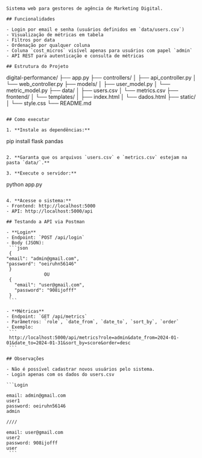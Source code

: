 ```# Digital Performance

Sistema web para gestores de agência de Marketing Digital.

## Funcionalidades

- Login por email e senha (usuários definidos em `data/users.csv`)
- Visualização de métricas em tabela
- Filtros por data
- Ordenação por qualquer coluna
- Coluna `cost_micros` visível apenas para usuários com papel `admin`
- API REST para autenticação e consulta de métricas

## Estrutura do Projeto

```
digital-performance/
├── app.py
├── controllers/
│   ├── api_controller.py
│   └── web_controller.py
├── models/
│   ├── user_model.py
│   └── metric_model.py
├── data/
│   ├── users.csv
│   └── metrics.csv
├── frontend/
│   └── templates/
│       ├── index.html
│       └── dados.html
├── static/
│   └── style.css
└── README.md
```

## Como executar

1. **Instale as dependências:**
   ```
   pip install flask pandas
   ```

2. **Garanta que os arquivos `users.csv` e `metrics.csv` estejam na pasta `data/`.**

3. **Execute o servidor:**
   ```
   python app.py
   ```

4. **Acesse o sistema:**
   - Frontend: http://localhost:5000
   - API: http://localhost:5000/api

## Testando a API via Postman

- **Login**
  - Endpoint: `POST /api/login`
  - Body (JSON):
    ```json
    {
  "email": "admin@gmail.com",
  "password": "oeiruhn56146"
    }
                 OU
    {
      "email": "user@gmail.com",
      "password": "908ijofff"
    }
    ```

- **Métricas**
  - Endpoint: `GET /api/metrics`
  - Parâmetros: `role`, `date_from`, `date_to`, `sort_by`, `order`
  - Exemplo:
    ```
    http://localhost:5000/api/metrics?role=admin&date_from=2024-01-01&date_to=2024-01-31&sort_by=score&order=desc
    ```

## Observações

- Não é possível cadastrar novos usuários pelo sistema.
- Login apenas com os dados do users.csv

```Login

  email: admin@gmail.com
  user1
  password: oeiruhn56146
  admin

  ////

  email: user@gmail.com
  user2
  password: 908ijofff
  user
    ```
